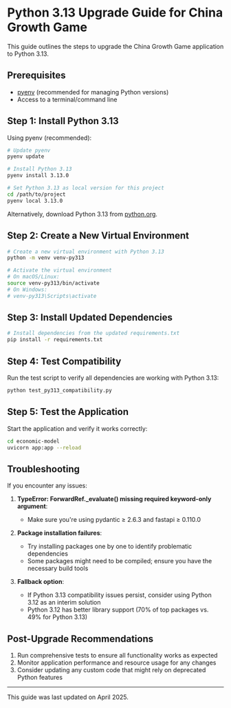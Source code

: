 # Python 3.13 Upgrade Guide for China Growth Game

This guide outlines the steps to upgrade the China Growth Game application to Python 3.13.

## Prerequisites

- [pyenv](https://github.com/pyenv/pyenv) (recommended for managing Python versions)
- Access to a terminal/command line

## Step 1: Install Python 3.13

Using pyenv (recommended):

```bash
# Update pyenv
pyenv update

# Install Python 3.13
pyenv install 3.13.0

# Set Python 3.13 as local version for this project
cd /path/to/project
pyenv local 3.13.0
```

Alternatively, download Python 3.13 from [python.org](https://www.python.org/downloads/).

## Step 2: Create a New Virtual Environment

```bash
# Create a new virtual environment with Python 3.13
python -m venv venv-py313

# Activate the virtual environment
# On macOS/Linux:
source venv-py313/bin/activate
# On Windows:
# venv-py313\Scripts\activate
```

## Step 3: Install Updated Dependencies

```bash
# Install dependencies from the updated requirements.txt
pip install -r requirements.txt
```

## Step 4: Test Compatibility

Run the test script to verify all dependencies are working with Python 3.13:

```bash
python test_py313_compatibility.py
```

## Step 5: Test the Application

Start the application and verify it works correctly:

```bash
cd economic-model
uvicorn app:app --reload
```

## Troubleshooting

If you encounter any issues:

1. **TypeError: ForwardRef._evaluate() missing required keyword-only argument**:
   - Make sure you're using pydantic ≥ 2.6.3 and fastapi ≥ 0.110.0

2. **Package installation failures**:
   - Try installing packages one by one to identify problematic dependencies
   - Some packages might need to be compiled; ensure you have the necessary build tools

3. **Fallback option**:
   - If Python 3.13 compatibility issues persist, consider using Python 3.12 as an interim solution
   - Python 3.12 has better library support (70% of top packages vs. 49% for Python 3.13)

## Post-Upgrade Recommendations

1. Run comprehensive tests to ensure all functionality works as expected
2. Monitor application performance and resource usage for any changes
3. Consider updating any custom code that might rely on deprecated Python features

---

This guide was last updated on April 2025. 